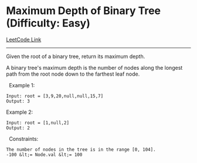 # Maximum Depth of Binary Tree (Difficulty: Easy)

[LeetCode Link](https://leetcode.com/problems/maximum-depth-of-binary-tree/)

---

Given the root of a binary tree, return its maximum depth.

A binary tree&#39;s maximum depth&nbsp;is the number of nodes along the longest path from the root node down to the farthest leaf node.

&nbsp;
Example 1:

```
Input: root = [3,9,20,null,null,15,7]
Output: 3
```

Example 2:

```
Input: root = [1,null,2]
Output: 2
```

&nbsp;
Constraints:


	The number of nodes in the tree is in the range [0, 104].
	-100 &lt;= Node.val &lt;= 100


